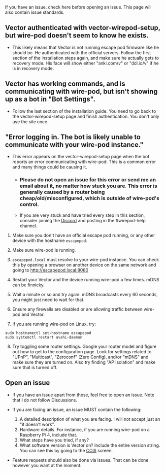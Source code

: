 If you have an issue, check here before opening an issue. This page will also contain issue standards.

## Vector authenticated with vector-wirepod-setup, but wire-pod doesn't seem to know he exists.

-   This likely means that Vector is not running escape pod firmware like he should be. He authenticated with the official servers. Follow the first section of the installation steps again, and make sure he actually gets to recovery mode. His face will show either "anki.com/v" or "ddl.io/v" if he is in recovery mode.

## Vector has working commands, and is communicating with wire-pod, but isn't showing up as a bot in "Bot Settings".

-   Follow the last section of the installation guide. You need to go back to the vector-wirepod-setup page and finish authentication. You don't only use the site once.

## "Error logging in. The bot is likely unable to communicate with your wire-pod instance."

 - This error appears on the vector-wirepod-setup page when the bot reports an error communicating with wire-pod. This is a common error and many things could be causing it.
   - ### **Please do not open an issue for this error or send me an email about it, no matter how stuck you are. This error is generally caused by a router being cheap/old/misconfigured, which is outside of wire-pod's control.**
   - If you are very stuck and have tried every step in this section, consider joining the [Discord](https://discord.gg/NWbPWzhWSk) and posting in the #wirepod-help channel.

1. Make sure you don't have an official escape pod running, or any other device with the hostname `escapepod`.

2. Make sure wire-pod is running.

3. `escapepod.local` must resolve to your wire-pod instance. You can check this by opening a browser on another device on the same network and going to http://escapepod.local:8080

4. Restart your Vector and the device running wire-pod a few times. mDNS can be finnicky.

5. Wait a minute or so and try again. mDNS broadcasts every 60 seconds, you might just need to wait for that.

6. Ensure any firewalls are disabled or are allowing traffic between wire-pod and Vector.

7. If you are running wire-pod on Linux, try:

```
sudo hostnamectl set-hostname escapepod
sudo systemctl restart avahi-daemon
```

8. Try toggling some router settings. Google your router model and figure out how to get to the configuration page. Look for settings related to "UPnP", "Multicast", "Zeroconf" (Zero Config), and/or "mDNS" and make sure they are turned on. Also try finding "AP Isolation" and make sure that is turned off.

## Open an issue

-   If you have an issue apart from these, feel free to open an issue. Note that I do not follow Discussions.

-   If you are facing an issue, an issue MUST contain the following:

    1.   A detailed description of what you are facing. I will not accept just an "it doesn't work".
    2.   Hardware details. For instance, if you are running wire-pod on a Raspberry Pi 4, include that.
    3.   What steps have you tried, if any?
    4.   What software version is Vector on? Include the entire version string. You can see this by going to the [CCIS](https://support.digitaldreamlabs.com/article/531-vector-ccis) screen.

-   Feature requests should also be done via issues. That can be done however you want at the moment.